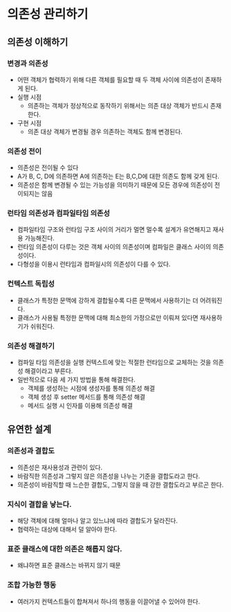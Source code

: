 # 의존성 관리하기

## 의존성 이해하기

### 변경과 의존성

- 어떤 객체가 협력하기 위해 다른 객체를 필요할 때 두 객체 사이에 의존성이 존재하게 된다.
- 실행 시점
  - 의존하는 객체가 정상적으로 동작하기 위해서는 의존 대상 객체가 반드시 존재한다.
- 구현 시점
  - 의존 대상 격체가 변경될 경우 의존하는 객체도 함께 변경된다.

### 의존성 전이

- 의존성은 전이될 수 있다
- A가 B, C, D에 의존하면 A에 의존하는 E는 B,C,D에 대한 의존도 함께 갖게 된다.
- 의존성은 함께 변경될 수 있는 가능성을 의미하기 때문에 모든 경우에 의존성이 전이되지는 않음

### 런타임 의존성과 컴파일타임 의존성

- 컴파일타임 구조와 런타임 구조 사이의 거리가 멀면 멀수록 설계가 유연해지고 재사용 가능해진다.
- 런타임 의존성이 다루는 것은 객체 사이의 의존성이며 컴파일은 클래스 사이의 의존성이다.
- 다형성을 이용시 런타임과 컴파일시의 의존성이 다를 수 있다.

### 컨텍스트 독립성

- 클래스가 특정한 문맥에 강하게 결합될수록 다른 문맥에서 사용하기는 더 어려워진다.
- 클래스가 사용될 특정한 문맥에 대해 최소한의 가정으로만 이뤄져 있다면 재사용하기가 쉬워진다.

### 의존성 해결하기

- 컴파일 타임 의존성을 실행 컨텍스트에 맞는 적절한 런타임으로 교체하는 것을 의존성 해결이라고 부른다.
- 일반적으로 다음 세 가지 방법을 통해 해결한다.
  - 객체를 생성하는 시점에 생성자를 통해 의존성 해결
  - 객체 생성 후 setter 메서드를 통해 의존성 해결
  - 메서드 실행 시 인자를 이용해 의존성 해결

## 유연한 설계

### 의존성과 결합도

- 의존성은 재사용성과 관련이 있다.
- 바람직한 의존성과 그렇지 않은 의존성을 나누는 기준을 결합도라고 한다.
- 의존성이 바람직할 때 느슨한 결합도, 그렇지 않을 때 강한 결합도라고 부르곤 한다.

### 지식이 결합을 낳는다.

- 해당 객체에 대해 얼마나 알고 있느냐에 따라 결합도가 달라진다.
- 협력하는 대상에 대해서 덜 알아야 한다.

### 표준 클래스에 대한 의존은 해롭지 않다.

- 왜냐하면 표준 클래스는 바뀌지 않기 때문

### 조합 가능한 행동

- 여러가지 컨텍스트들이 합쳐져서 하나의 행동을 이끌어낼 수 있어야 한다.

  



